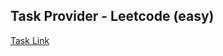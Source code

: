 ## Task Provider - Leetcode (easy)

[Task Link](https://leetcode.com/problems/project-employees-i/description/?envType=study-plan-v2&envId=top-sql-50)